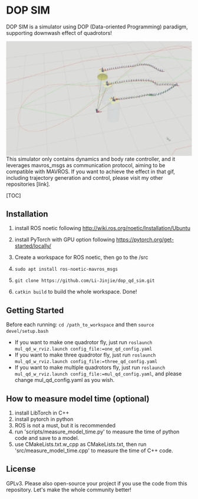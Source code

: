 # DOP SIM

DOP SIM is a simulator using DOP (Data-oriented Programming) paradigm, supporting downwash effect of quadrotors!

<img src="./figs/triangle_sim.gif" align="LEFT" alt="dop_sim" style="zoom: 150%;" />

This simulator only contains dynamics and body rate controller, and it leverages mavros_msgs as communication protocol, aiming to be compatible with MAVROS. If you want to achieve the effect in that gif, including trajectory generation and control, please visit my other repositories [link].

[TOC]

## Installation

1. install ROS noetic following http://wiki.ros.org/noetic/Installation/Ubuntu
2. install PyTorch with GPU option following https://pytorch.org/get-started/locally/

3. Create a workspace for ROS noetic, then go to the /src
4. `sudo apt install ros-noetic-mavros_msgs`
5. `git clone https://github.com/Li-Jinjie/dop_qd_sim.git`
6. `catkin build` to build the whole workspace. Done!

## Getting Started

Before each running:  `cd /path_to_workspace` and then `source devel/setup.bash`

- If you want to make one quadrotor fly, just run `roslaunch mul_qd_w_rviz.launch config_file:=one_qd_config.yaml`
- If you want to make three quadrotor fly, just run `roslaunch mul_qd_w_rviz.launch config_file:=three_qd_config.yaml`
- If you want to make multiple quadrotors fly, just run `roslaunch mul_qd_w_rviz.launch config_file:=mul_qd_config.yaml`, and please change mul_qd_config.yaml as you wish.

## How to measure model time (optional)

1. install LibTorch in C++
2. install pytorch in python
3. ROS is not a must, but it is recommended
4. run 'scripts/measure_model_time.py' to measure the time of python code and save to a model.
5. use CMakeLists.txt.w_cpp as CMakeLists.txt, then run 'src/measure_model_time.cpp' to measure the time of C++ code.

## License

GPLv3. Please also open-source your project if you use the code from this repository. Let's make the whole community better!
